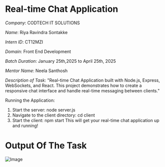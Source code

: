 # Real-time Chat Application

*Company*: CODTECH IT SOLUTIONS

*Name*: Riya Ravindra Sontakke

*Intern ID*: CT12MZI

*Domain*: Front End Development

*Batch Duration*: January 25th,2025 to April 25th, 2025

*Mentor Name*: Neela Santhosh

*Description of Task*: "Real-time Chat Application built with Node.js, Express, WebSockets, and React. This project demonstrates how to create a responsive chat interface and handle real-time messaging between clients."

Running the Application:
1. Start the server: node server.js
2. Navigate to the client directory: cd client
3. Start the client: npm start
This will get your real-time chat application up and running!

#  Output Of The Task

![Image](https://github.com/user-attachments/assets/7a864794-c82a-4077-9885-976116473f32)
